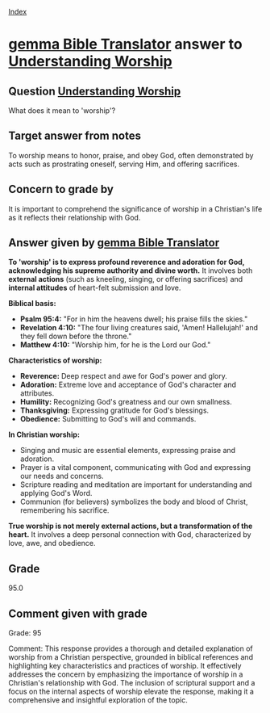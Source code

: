 
[Index](../../index.md)
# [gemma Bible Translator](../../answering_models/gemma_Bible_Translator.md) answer to [Understanding Worship](../../questions/Understanding_Worship.md)

## Question [Understanding Worship](../../questions/Understanding_Worship.md)
What does it mean to 'worship'?

## Target answer from notes
To worship means to honor, praise, and obey God, often demonstrated by acts such as prostrating oneself, serving Him, and offering sacrifices.

## Concern to grade by
It is important to comprehend the significance of worship in a Christian's life as it reflects their relationship with God.

## Answer given by [gemma Bible Translator](../../answering_models/gemma_Bible_Translator.md)
**To 'worship' is to express profound reverence and adoration for God, acknowledging his supreme authority and divine worth.** It involves both **external actions** (such as kneeling, singing, or offering sacrifices) and **internal attitudes** of heart-felt submission and love.

**Biblical basis:**

* **Psalm 95:4:** "For in him the heavens dwell; his praise fills the skies."
* **Revelation 4:10:** "The four living creatures said, 'Amen! Hallelujah!' and they fell down before the throne."
* **Matthew 4:10:** "Worship him, for he is the Lord our God."

**Characteristics of worship:**

* **Reverence:** Deep respect and awe for God's power and glory.
* **Adoration:** Extreme love and acceptance of God's character and attributes.
* **Humility:** Recognizing God's greatness and our own smallness.
* **Thanksgiving:** Expressing gratitude for God's blessings.
* **Obedience:** Submitting to God's will and commands.

**In Christian worship:**

* Singing and music are essential elements, expressing praise and adoration.
* Prayer is a vital component, communicating with God and expressing our needs and concerns.
* Scripture reading and meditation are important for understanding and applying God's Word.
* Communion (for believers) symbolizes the body and blood of Christ, remembering his sacrifice.

**True worship is not merely external actions, but a transformation of the heart.** It involves a deep personal connection with God, characterized by love, awe, and obedience.

## Grade
95.0

## Comment given with grade
Grade: 95

Comment: This response provides a thorough and detailed explanation of worship from a Christian perspective, grounded in biblical references and highlighting key characteristics and practices of worship. It effectively addresses the concern by emphasizing the importance of worship in a Christian's relationship with God. The inclusion of scriptural support and a focus on the internal aspects of worship elevate the response, making it a comprehensive and insightful exploration of the topic.

